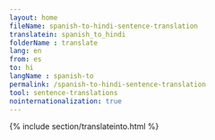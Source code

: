 ```yaml
---
layout: home
fileName: spanish-to-hindi-sentence-translation
translatein: spanish_to_hindi
folderName : translate
lang: en
from: es
to: hi
langName : spanish-to
permalink: /spanish-to-hindi-sentence-translation
tool: sentence-translations
nointernationalization: true
---
```

{% include section/translateinto.html %}
